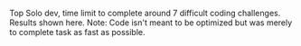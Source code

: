 Top Solo dev, time limit to complete around 7 difficult coding challenges. Results shown here. Note: Code isn't meant to be optimized but was merely to complete task as fast as possible.
